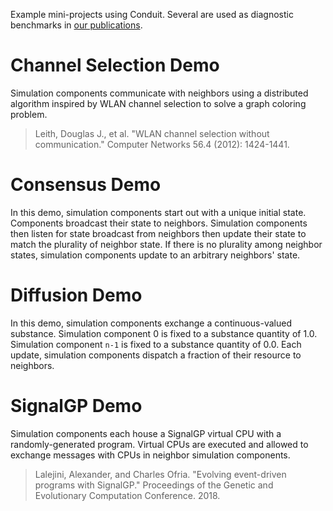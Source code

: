 Example mini-projects using Conduit.
Several are used as diagnostic benchmarks in [our publications](../docs/publications.md).

# Channel Selection Demo

Simulation components communicate with neighbors using a distributed algorithm inspired by WLAN channel selection to solve a graph coloring problem.

> Leith, Douglas J., et al. "WLAN channel selection without communication." Computer Networks 56.4 (2012): 1424-1441.

# Consensus Demo

In this demo, simulation components start out with a unique initial state.
Components broadcast their state to neighbors.
Simulation components then listen for state broadcast from neighbors then update their state to match the plurality of neighbor state.
If there is no plurality among neighbor states, simulation components update to an arbitrary neighbors' state.

# Diffusion Demo

In this demo, simulation components exchange a continuous-valued substance.
Simulation component 0 is fixed to a substance quantity of 1.0.
Simulation component `n-1` is fixed to a substance quantity of 0.0.
Each update, simulation components dispatch a fraction of their resource to neighbors.

# SignalGP Demo

Simulation components each house a SignalGP virtual CPU with a randomly-generated program.
Virtual CPUs are executed and allowed to exchange messages with CPUs in neighbor simulation components.

> Lalejini, Alexander, and Charles Ofria. "Evolving event-driven programs with SignalGP." Proceedings of the Genetic and Evolutionary Computation Conference. 2018.
